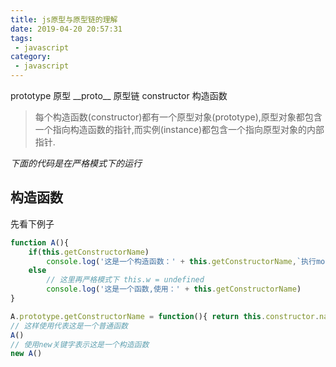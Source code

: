```yaml
---
title: js原型与原型链的理解
date: 2019-04-20 20:57:31
tags:
 - javascript
category:
 - javascript
---
```


prototype 原型
\_\_proto\_\_ 原型链
constructor 构造函数
> 每个构造函数(constructor)都有一个原型对象(prototype),原型对象都包含一个指向构造函数的指针,而实例(instance)都包含一个指向原型对象的内部指针.

<!-- more -->
*下面的代码是在严格模式下的运行*

## 构造函数
先看下例子
```js
function A(){
    if(this.getConstructorName)
        console.log('这是一个构造函数：' + this.getConstructorName,`执行model方法：${this.getConstructorName()}`)
    else
        // 这里再严格模式下 this.w = undefined
        console.log('这是一个函数,使用：' + this.getConstructorName)
}

A.prototype.getConstructorName = function(){ return this.constructor.name }
// 这样使用代表这是一个普通函数
A()
// 使用new关键字表示这是一个构造函数
new A()
```
